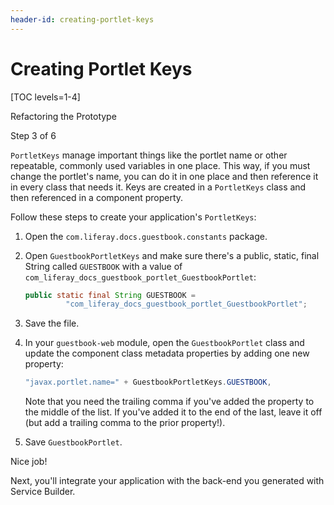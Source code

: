 ```yaml
---
header-id: creating-portlet-keys
---
```


# Creating Portlet Keys

[TOC levels=1-4]

<div class="learn-path-step row">
    <p id="stepTitle">Refactoring the Prototype</p><p>Step 3 of 6</p>
</div>

`PortletKeys` manage important things like the portlet name or other repeatable,
commonly used variables in one place. This way, if you must change the portlet's
name, you can do it in one place and then reference it in every class that
needs it. Keys are created in a `PortletKeys` class and then referenced in
a component property. 

Follow these steps to create your application's `PortletKeys`:

1.  Open the `com.liferay.docs.guestbook.constants` package. 

2.  Open `GuestbookPortletKeys` and make sure there's a public, static, final
    String called `GUESTBOOK` with a value of 
    `com_liferay_docs_guestbook_portlet_GuestbookPortlet`: 
 
    ```java
    public static final String GUESTBOOK =
             "com_liferay_docs_guestbook_portlet_GuestbookPortlet";
    ```

3. Save the file.

4.  In your `guestbook-web` module, open the `GuestbookPortlet` class and 
    update the component class metadata properties by adding one new property: 

    ```java
    "javax.portlet.name=" + GuestbookPortletKeys.GUESTBOOK,
    ```

    Note that you need the trailing comma if you've added the property to the
    middle of the list. If you've added it to the end of the last, leave it off
    (but add a trailing comma to the prior property!). 

5.  Save `GuestbookPortlet`. 

Nice job! 

Next, you'll integrate your application with the back-end you generated with 
Service Builder. 
